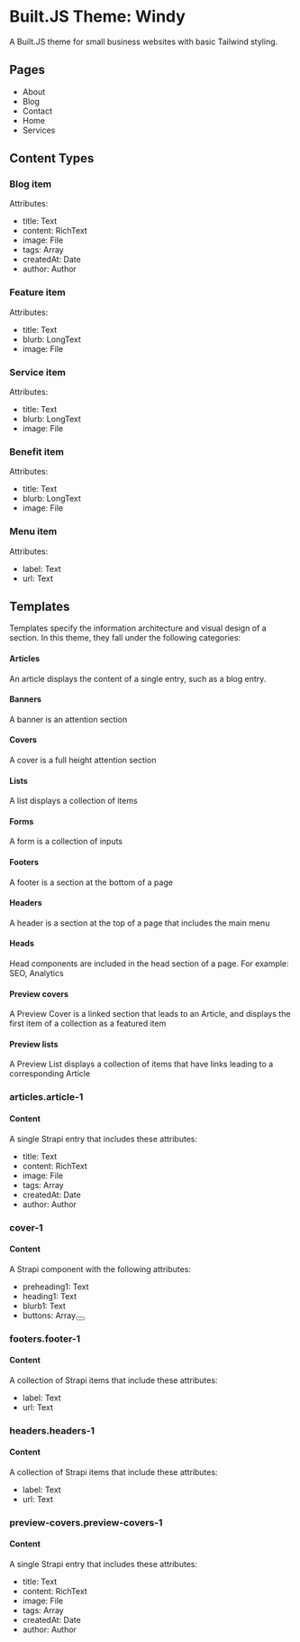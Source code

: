 # Built.JS Theme: Windy

A Built.JS theme for small business websites with basic Tailwind styling.

## Pages
- About
- Blog
- Contact
- Home
- Services

## Content Types
### Blog item
Attributes:
- title: Text
- content: RichText
- image: File
- tags: Array<Tag>
- createdAt: Date
- author: Author

### Feature item
Attributes:
- title: Text
- blurb: LongText
- image: File

### Service item 
Attributes:
- title: Text
- blurb: LongText
- image: File

### Benefit item
Attributes:
- title: Text
- blurb: LongText
- image: File

### Menu item
Attributes:
- label: Text
- url: Text

## Templates
Templates specify the information architecture and visual design of a section. In this theme, they fall under the following categories:
#### Articles
An article displays the content of a single entry, such as a blog entry.
#### Banners
A banner is an attention section
#### Covers
A cover is a full height attention section
#### Lists
A list displays a collection of items
#### Forms
A form is a collection of inputs
#### Footers
A footer is a section at the bottom of a page
#### Headers
A header is a section at the top of a page that includes the main menu
#### Heads
Head components are included in the head section of a page. For example: SEO, Analytics
#### Preview covers
A Preview Cover is a linked section that leads to an Article, and displays the first item of a collection as a featured item
#### Preview lists
A Preview List displays a collection of items that have links leading to a corresponding Article

### articles.article-1
#### Content
A single Strapi entry that includes these attributes:
- title: Text
- content: RichText
- image: File
- tags: Array<Tag>
- createdAt: Date
- author: Author

### cover-1
#### Content
A Strapi component with the following attributes:
- preheading1: Text
- heading1: Text
- blurb1: Text
- buttons: Array<Button>

### footers.footer-1
#### Content
A collection of Strapi items that include these attributes:
- label: Text
- url: Text

### headers.headers-1
#### Content
A collection of Strapi items that include these attributes:
- label: Text
- url: Text

### preview-covers.preview-covers-1
#### Content
A single Strapi entry that includes these attributes:
- title: Text
- content: RichText
- image: File
- tags: Array<Tag>
- createdAt: Date
- author: Author